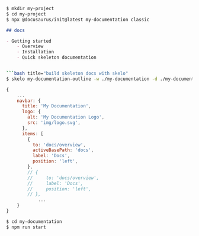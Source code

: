 
```bash
$ mkdir my-project
$ cd my-project
$ npx @docusaurus/init@latest my-documentation classic
```

```markdown title="my-project/my-documentation-outline.md"
## docs

- Getting started
    - Overview
    - Installation
    - Quick skeleton documentation
```

```bash title="build docs with skelo"

```bash title="build skeleton docs with skelo"
$ skelo my-documentation-outline -w ./my-documentation -d ./my-documentation/docs -p ./my-documentation-parts
```

```js title="edit docusaurus.config.js"
{
    ...
    navbar: {
      title: 'My Documentation',
      logo: {
        alt: 'My Documentation Logo',
        src: 'img/logo.svg',
      },
      items: [
        {
          to: 'docs/overview',
          activeBasePath: 'docs',
          label: 'Docs',
          position: 'left',
        },
        // {
        //     to: 'docs/overview',
        //     label: 'Docs',
        //     position: 'left',
        // },
            ...
    }
}
```

```bash title="run development server"
$ cd my-documentation
$ npm run start
```


